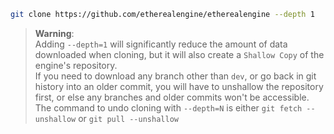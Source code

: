 ```bash
git clone https://github.com/etherealengine/etherealengine --depth 1
```
> **Warning**:  
> Adding `--depth=1` will significantly reduce the amount of data downloaded when cloning, but it will also create a `Shallow Copy` of the engine's repository.  
If you need to download any branch other than `dev`, or go back in git history into an older commit, you will have to unshallow the repository first, or else any branches and older commits won't be accessible. The command to undo cloning with `--depth=N` is either `git fetch --unshallow` or `git pull --unshallow`
